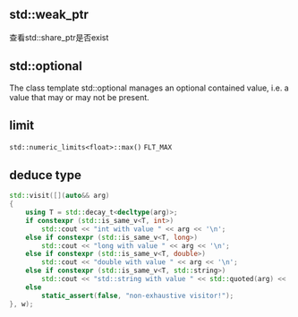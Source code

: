 
## std::weak_ptr
查看std::share_ptr是否exist

## std::optional
The class template std::optional manages an optional contained value, i.e. a value that may or may not be present.

## limit
`std::numeric_limits<float>::max()`
`FLT_MAX`


## deduce type

```c++
std::visit([](auto&& arg)
{
    using T = std::decay_t<decltype(arg)>;
    if constexpr (std::is_same_v<T, int>)
        std::cout << "int with value " << arg << '\n';
    else if constexpr (std::is_same_v<T, long>)
        std::cout << "long with value " << arg << '\n';
    else if constexpr (std::is_same_v<T, double>)
        std::cout << "double with value " << arg << '\n';
    else if constexpr (std::is_same_v<T, std::string>)
        std::cout << "std::string with value " << std::quoted(arg) << '\n';
    else
        static_assert(false, "non-exhaustive visitor!");
}, w);
```